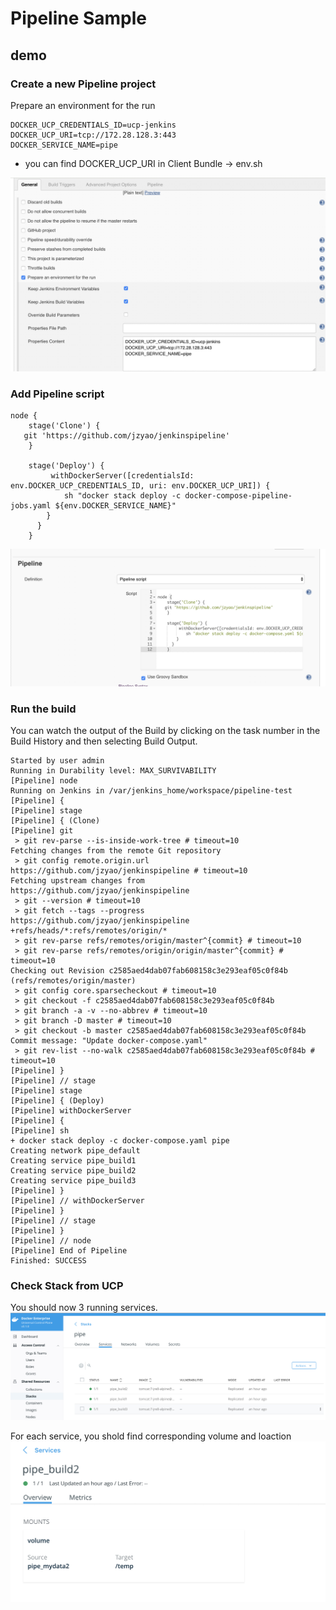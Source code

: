 # Pipeline Sample

## demo 

### Create a new Pipeline project

Prepare an environment for the run

```
DOCKER_UCP_CREDENTIALS_ID=ucp-jenkins
DOCKER_UCP_URI=tcp://172.28.128.3:443
DOCKER_SERVICE_NAME=pipe
```
* you can find DOCKER_UCP_URI in Client Bundle -> env.sh

![pipeconfig](./img/pipeconfig.jpg?raw=true "pipeconfig" )

### Add Pipeline script 

```
node {
    stage('Clone') {
   git 'https://github.com/jzyao/jenkinspipeline'
    }

    stage('Deploy') {
         withDockerServer([credentialsId: env.DOCKER_UCP_CREDENTIALS_ID, uri: env.DOCKER_UCP_URI]) {
            sh "docker stack deploy -c docker-compose-pipeline-jobs.yaml ${env.DOCKER_SERVICE_NAME}"
        }
      }
    }
```

![pipeline](./img/pipeline.jpg?raw=true "pipeline" )

### Run the build

You can watch the output of the Build by clicking on the task number in the Build History and then selecting Build Output.

```
Started by user admin
Running in Durability level: MAX_SURVIVABILITY
[Pipeline] node
Running on Jenkins in /var/jenkins_home/workspace/pipeline-test
[Pipeline] {
[Pipeline] stage
[Pipeline] { (Clone)
[Pipeline] git
 > git rev-parse --is-inside-work-tree # timeout=10
Fetching changes from the remote Git repository
 > git config remote.origin.url https://github.com/jzyao/jenkinspipeline # timeout=10
Fetching upstream changes from https://github.com/jzyao/jenkinspipeline
 > git --version # timeout=10
 > git fetch --tags --progress https://github.com/jzyao/jenkinspipeline +refs/heads/*:refs/remotes/origin/*
 > git rev-parse refs/remotes/origin/master^{commit} # timeout=10
 > git rev-parse refs/remotes/origin/origin/master^{commit} # timeout=10
Checking out Revision c2585aed4dab07fab608158c3e293eaf05c0f84b (refs/remotes/origin/master)
 > git config core.sparsecheckout # timeout=10
 > git checkout -f c2585aed4dab07fab608158c3e293eaf05c0f84b
 > git branch -a -v --no-abbrev # timeout=10
 > git branch -D master # timeout=10
 > git checkout -b master c2585aed4dab07fab608158c3e293eaf05c0f84b
Commit message: "Update docker-compose.yaml"
 > git rev-list --no-walk c2585aed4dab07fab608158c3e293eaf05c0f84b # timeout=10
[Pipeline] }
[Pipeline] // stage
[Pipeline] stage
[Pipeline] { (Deploy)
[Pipeline] withDockerServer
[Pipeline] {
[Pipeline] sh
+ docker stack deploy -c docker-compose.yaml pipe
Creating network pipe_default
Creating service pipe_build1
Creating service pipe_build2
Creating service pipe_build3
[Pipeline] }
[Pipeline] // withDockerServer
[Pipeline] }
[Pipeline] // stage
[Pipeline] }
[Pipeline] // node
[Pipeline] End of Pipeline
Finished: SUCCESS
```

### Check Stack from UCP
You should now 3 running services. 
![stack](./img/stack.jpg?raw=true "stack")

For each service, you shold find corresponding volume and loaction
![volume](./img/volume.jpg?raw=true "volume")


